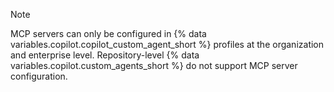 > [!NOTE]
> MCP servers can only be configured in {% data variables.copilot.copilot_custom_agent_short %} profiles at the organization and enterprise level. Repository-level {% data variables.copilot.custom_agents_short %} do not support MCP server configuration.
